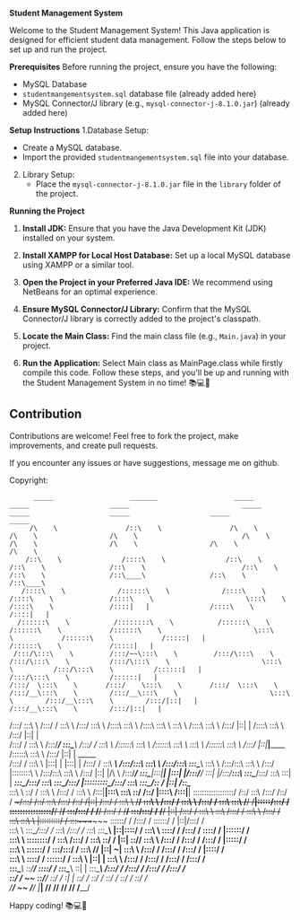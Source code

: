 **Student Management System**

Welcome to the Student Management System! This Java application is designed for efficient student data management. Follow the steps below to set up and run the project.

**Prerequisites**
Before running the project, ensure you have the following:
- MySQL Database
- `studentmangementsystem.sql` database file (already added here)
- MySQL Connector/J library (e.g., `mysql-connector-j-8.1.0.jar`) (already added here)

**Setup Instructions**
1.Database Setup:
   - Create a MySQL database.
   - Import the provided `studentmangementsystem.sql` file into your database.

2. Library Setup:
   - Place the `mysql-connector-j-8.1.0.jar` file in the `library` folder of the project.

**Running the Project**
1. **Install JDK:**
   Ensure that you have the Java Development Kit (JDK) installed on your system.

2. **Install XAMPP for Local Host Database:**
   Set up a local MySQL database using XAMPP or a similar tool.

3. **Open the Project in your Preferred Java IDE:**
   We recommend using NetBeans for an optimal experience.

4. **Ensure MySQL Connector/J Library:**
   Confirm that the MySQL Connector/J library is correctly added to the project's classpath.

5. **Locate the Main Class:**
   Find the main class file (e.g., `Main.java`) in your project.

6. **Run the Application:**
   Select Main class as MainPage.class while firstly compile this code.
Follow these steps, and you'll be up and running with the Student Management System in no time! 📚💻🚀

## Contribution

Contributions are welcome! Feel free to fork the project, make improvements, and create pull requests.

If you encounter any issues or have suggestions, message me on github.


Copyright: 

          _____                   _______                   _____                    _____                    _____                            _____                    _____                    _____                    _____                    _____          
         /\    \                 /::\    \                 /\    \                  /\    \                  /\    \                          /\    \                  /\    \                  /\    \                  /\    \                  /\    \         
        /::\    \               /::::\    \               /::\    \                /::\    \                /::\    \                        /::\    \                /::\    \                /::\____\                /::\    \                /::\____\        
       /::::\    \             /::::::\    \             /::::\    \              /::::\    \              /::::\    \                       \:::\    \              /::::\    \              /::::|   |               /::::\    \              /::::|   |        
      /::::::\    \           /::::::::\    \           /::::::\    \            /::::::\    \            /::::::\    \                       \:::\    \            /::::::\    \            /:::::|   |              /::::::\    \            /:::::|   |        
     /:::/\:::\    \         /:::/~~\:::\    \         /:::/\:::\    \          /:::/\:::\    \          /:::/\:::\    \                       \:::\    \          /:::/\:::\    \          /::::::|   |             /:::/\:::\    \          /::::::|   |        
    /:::/  \:::\    \       /:::/    \:::\    \       /:::/  \:::\    \        /:::/__\:::\    \        /:::/__\:::\    \                       \:::\    \        /:::/__\:::\    \        /:::/|::|   |            /:::/__\:::\    \        /:::/|::|   |        
   /:::/    \:::\    \     /:::/    / \:::\    \     /:::/    \:::\    \      /::::\   \:::\    \      /::::\   \:::\    \                       \:::\    \      /::::\   \:::\    \      /:::/ |::|   |           /::::\   \:::\    \      /:::/ |::|   |        
  /:::/    / \:::\    \   /:::/____/   \:::\____\   /:::/    / \:::\    \    /::::::\   \:::\    \    /::::::\   \:::\    \                       \:::\    \    /::::::\   \:::\    \    /:::/  |::|___|______    /::::::\   \:::\    \    /:::/  |::|   | _____  
 /:::/    /   \:::\    \ |:::|    |     |:::|    | /:::/    /   \:::\ ___\  /:::/\:::\   \:::\    \  /:::/\:::\   \:::\____\                       \:::\    \  /:::/\:::\   \:::\    \  /:::/   |::::::::\    \  /:::/\:::\   \:::\    \  /:::/   |::|   |/\    \ 
/:::/____/     \:::\____\|:::|____|     |:::|    |/:::/____/     \:::|    |/:::/__\:::\   \:::\____\/:::/  \:::\   \:::|    |        _______________\:::\____\/:::/  \:::\   \:::\____\/:::/    |:::::::::\____\/:::/  \:::\   \:::\____\/:: /    |::|   /::\____\
\:::\    \      \::/    / \:::\    \   /:::/    / \:::\    \     /:::|____|\:::\   \:::\   \::/    /\::/   |::::\  /:::|____|        \::::::::::::::::::/    /\::/    \:::\  /:::/    /\::/    / ~~~~~/:::/    /\::/    \:::\  /:::/    /\::/    /|::|  /:::/    /
 \:::\    \      \/____/   \:::\    \ /:::/    /   \:::\    \   /:::/    /  \:::\   \:::\   \/____/  \/____|:::::\/:::/    /          \::::::::::::::::/____/  \/____/ \:::\/:::/    /  \/____/      /:::/    /  \/____/ \:::\/:::/    /  \/____/ |::| /:::/    / 
  \:::\    \                \:::\    /:::/    /     \:::\    \ /:::/    /    \:::\   \:::\    \            |:::::::::/    /            \:::\~~~~\~~~~~~                 \::::::/    /               /:::/    /            \::::::/    /           |::|/:::/    /  
   \:::\    \                \:::\__/:::/    /       \:::\    /:::/    /      \:::\   \:::\____\           |::|\::::/    /              \:::\    \                       \::::/    /               /:::/    /              \::::/    /            |::::::/    /   
    \:::\    \                \::::::::/    /         \:::\  /:::/    /        \:::\   \::/    /           |::| \::/____/                \:::\    \                      /:::/    /               /:::/    /               /:::/    /             |:::::/    /    
     \:::\    \                \::::::/    /           \:::\/:::/    /          \:::\   \/____/            |::|  ~|                       \:::\    \                    /:::/    /               /:::/    /               /:::/    /              |::::/    /     
      \:::\    \                \::::/    /             \::::::/    /            \:::\    \                |::|   |                        \:::\    \                  /:::/    /               /:::/    /               /:::/    /               /:::/    /      
       \:::\____\                \::/____/               \::::/    /              \:::\____\               \::|   |                         \:::\____\                /:::/    /               /:::/    /               /:::/    /               /:::/    /       
        \::/    /                 ~~                      \::/____/                \::/    /                \:|   |                          \::/    /                \::/    /                \::/    /                \::/    /                \::/    /        
         \/____/                                           ~~                       \/____/                  \|___|                           \/____/                  \/____/                  \/____/                  \/____/                  \/____/         
                                                                                                                                                                                                                                                           

Happy coding! 📚💻🚀
